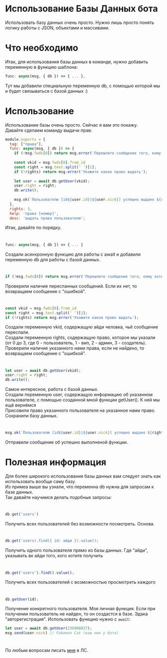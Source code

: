# Использование Базы Данных бота
Использовать базу данных очень просто. Нужно лишь просто понять логику работы с JSON, объектами и массивами.
# Что необходимо
Итак, для использования базы данных в команде, нужно добавить переменную в функцию шаблона:
```js
func: async(msg, { db }) => { ... },
```
Тут мы добавили специальную переменную db, с помощью которой мы и будет связываться с базой данных :)
# Использование
Использование базы очень просто. Сейчас я вам это покажу.<br>
Давайте сделаем команду выдачи прав:
```js
module.exports = {
  tag: ["права"],
  func: async(msg, { db }) => {
    if (!msg.fwds[0]) return msg.error('Перешлите сообщение того, кому хотите выдать права');
    
    const vkid = msg.fwds[0].from_id
    const right = msg.text.split(' ')[1];
    if (!rights) return msg.error('Укажите какое право выдать');
    
    let user = await db.getUser(vkid);
    user.right = right;
    db.write();
    
    msg.ok(`Пользователю [id${user.id}|${user.nick}] успешно выдано ${right} право`);
  },
  rights: 3,
  help: 'права [номер]',
  desc: 'выдать права пользователю';
 ```
 Итак, давайте по порядку.<br>
#
```js
func: async(msg, { db }) => { ... }
```
Создали асинхронную функцию для работы с await и добавили переменную db для работы с базой данных.
#
```js
if (!msg.fwds[0]) return msg.error('Перешлите сообщение того, кому хотите выдать права');
```
Проверили наличие пересланных сообщений. Если их нет, то возвращаем сообщение с "ошибкой".
#
```js
const vkid = msg.fwds[0].from_id
const right = msg.text.split(' ')[1];
if (!rights) return msg.error('Укажите какое право выдать');
```
Создали переменную vkid, содержащую айди человка, чьё сообщение переслали.<br>
Создали переменную rights, содержащую право, которое мы указали (от 0 до 3, где 0 - пользователь, 1 - вип, 2 - админ, 3 - создатель).<br>
Проверили наличие указанного нами права, если не найдено, то возвращаем сообщение с "ошибкой".
#
```js
let user = await db.getUser(vkid);
user.right = right;
db.write();
```
Самое интересное, работа с базой данных.<br>
Создали переменную user, содержащую информацию об указанном пользователе, с помощью созданной мной функции getUser(). К ней мы ещё вернёмся<br>
Присовили право указанного пользователя на указанное нами право.<br>
Сохранили базу данных.
#
```js
msg.ok(`Пользователю [id${user.id}|${user.nick}] успешно выдано ${right} право`);
```
Отправили сообщение об успешно выполненой функции.
# Полезная информация
Для более широкого использования базы данных вам следует знать как использовать вообще саму базу.<br>
Из примеа выше вы узнали, что переменна db нужна для запросам к базе данных.<br>
Так давайте научимся делать подобные запросы:
#
```js
db.get('users')
```
Получить всех пользователей без возможности посмотреть. Основа.
#
```js
db.get('users).find({ id: айди }).value();
```
Получить одного пользователя прямо из базы данных. Где "айди", указывать вк айди того, кого хотите получить
#
```js
db.get('users').find().value();
```
Получить всех пользователей с возможностью просмотреть каждого
#
```js
db.getUser(id);
```
Получение конкретного пользователя. Моя личная функция. Если при получении пользователь не найден, то он создастся в базе.
Эдака "авторегистрация". Использовать функцию нужно с ```await```:
```js
let user = await db.getUser(236908027);
msg.send(user.nick) // Fakeman Cat (ваш ник у бота)
```
#
По любым вопросам писать [мне](https://vk.com/fakeman.cat_fmc) в ЛС.
